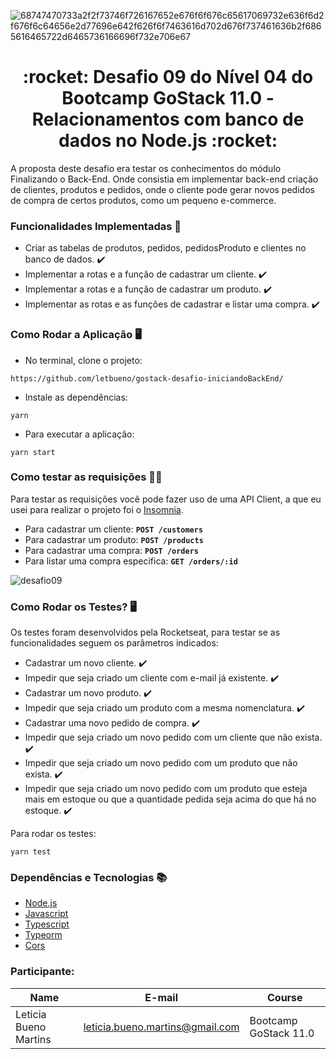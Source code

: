 ![68747470733a2f2f73746f726167652e676f6f676c65617069732e636f6d2f676f6c64656e2d77696e642f626f6f7463616d702d676f737461636b2f6865616465722d6465736166696f732e706e67](https://user-images.githubusercontent.com/50913322/87230209-c2d41600-c384-11ea-9339-71a8deacfccc.png)


<h1 align="center">:rocket: Desafio 09 do Nível 04 do Bootcamp GoStack 11.0 - Relacionamentos com banco de dados no Node.js :rocket:</h1>

A proposta deste desafio era testar os conhecimentos do módulo Finalizando o Back-End. Onde consistia em implementar back-end criação de clientes, produtos e pedidos, onde o cliente pode gerar novos pedidos de compra de certos produtos, como um pequeno e-commerce.

### Funcionalidades Implementadas :bookmark_tabs:
- Criar as tabelas de produtos, pedidos, pedidosProduto e clientes no banco de dados. :heavy_check_mark:
- Implementar a rotas e a função de cadastrar um cliente. :heavy_check_mark:
- Implementar a rotas e a função de cadastrar um produto. :heavy_check_mark:
- Implementar as rotas e as funções de cadastrar e listar uma compra. :heavy_check_mark:

### Como Rodar a Aplicação :desktop_computer:


- No terminal, clone o projeto:

```
https://github.com/letbueno/gostack-desafio-iniciandoBackEnd/
```

- Instale as dependências:
```
yarn 
```

- Para executar a aplicação:
```
yarn start
```

### Como testar as requisições 	:technologist:
Para testar as requisições você pode fazer uso de uma API Client, a que eu usei para realizar o projeto foi o [Insomnia](https://insomnia.rest).

- Para cadastrar um cliente: **`POST /customers`**
- Para cadastrar um produto: **`POST /products`**
- Para cadastrar uma compra: **`POST /orders`**
- Para listar uma compra especifica: **`GET /orders/:id`**

![desafio09](https://user-images.githubusercontent.com/50913322/87235961-047eb400-c3b9-11ea-80f3-92d18f79c335.jpg)

### Como Rodar os Testes? :desktop_computer:
Os testes foram desenvolvidos pela Rocketseat, para testar se as funcionalidades seguem os parâmetros indicados:
- Cadastrar um novo cliente. :heavy_check_mark:
- Impedir que seja criado um cliente com e-mail já existente. :heavy_check_mark:
- Cadastrar um novo produto. :heavy_check_mark:
- Impedir que seja criado um produto com a mesma nomenclatura. :heavy_check_mark:
- Cadastrar uma novo pedido de compra. :heavy_check_mark:
- Impedir que seja criado um novo pedido com um cliente que não exista. :heavy_check_mark:
- Impedir que seja criado um novo pedido com um produto que não exista. :heavy_check_mark:
- Impedir que seja criado um novo pedido com um produto que esteja mais em estoque ou que a quantidade pedida seja acima do que há no estoque. :heavy_check_mark:

Para rodar os testes:
```
yarn test
```
### Dependências e Tecnologias :books: 
- [Node.js](https://nodejs.org/en/docs/)
- [Javascript](https://devdocs.io/javascript/)
- [Typescript](https://www.typescriptlang.org/docs/home.html)
- [Typeorm](https://typeorm.io/#/)
- [Cors](https://www.npmjs.com/package/cors)

### Participante: 
|Name|E-mail|Course|
| -------- | -------- | -------- |
|Leticia Bueno Martins|leticia.bueno.martins@gmail.com|Bootcamp GoStack 11.0|

